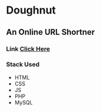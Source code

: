 # Doughnut
## An Online URL Shortner
### Link [Click Here](https://dghnut.000webhostapp.com/)
### Stack Used
- HTML
- CSS
- JS
- PHP
- MySQL
